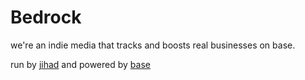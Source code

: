 # Bedrock

we're an indie media that tracks and boosts real businesses on base.

run by [jihad](https://warpcast.com/jihad) and powered by [base](https://base.org/)